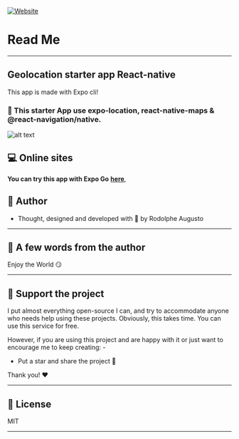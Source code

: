 [![Website](https://i.imgur.com/xSu6S5v.png)](https://rodolphe-augusto.fr)


# Read Me

---

## Geolocation starter app React-native

This app is made with Expo cli!

### :bookmark: This starter App use expo-location, react-native-maps & @react-navigation/native.



![alt text](demo/demo.gif "My Simple Tasks Manager")



## :computer: Online sites


**You can try this app with Expo Go** **[here](https://expo.dev/@rodolphe37/geolocation-tracker)**,


## :bust_in_silhouette: Author

- Thought, designed and developed with :purple_heart: by Rodolphe Augusto

---

## :large_blue_diamond: A few words from the author

Enjoy the World :smirk:

---

## :sparkling_heart: Support the project

I put almost everything open-source I can, and try to accommodate anyone who needs help using these projects. Obviously,
this takes time. You can use this service for free.

However, if you are using this project and are happy with it or just want to encourage me to keep creating: -

- Put a star and share the project :rocket:

Thank you! :heart:

---

## :scroll: License

MIT

---

